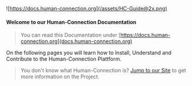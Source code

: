 ![https://docs.human-connection.org](/assets/HC-Guide@2x.png)

#### Welcome to our Human-Connection Documentation
> You can read this Documentation under [https://docs.human-connection.org](docs.human-connection.org)

On the following pages you will learn how to Install, Understand and Contribute to the Human-Connection Plattform.

> You don't know what Human-Connection is? [Jump to our Site](https://human-connection.org) to get more information on the Project.



